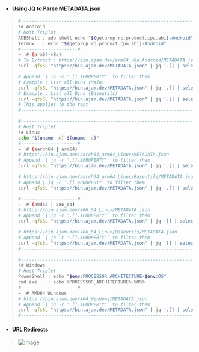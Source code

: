 - #### Using [JQ](https://jqlang.github.io/jq/manual/) to Parse [METADATA.json](https://bin.ajam.dev/METADATA.json)
> ```bash
> #-----------------------------------------------------------------------------#
> !# Android
> # Host Triplet
> ADBShell : adb shell echo "$(getprop ro.product.cpu.abi)-Android"
> Termux   : echo "$(getprop ro.product.cpu.abi)-Android"
> #---------------------#
> ↣ !# (arm64-v8a)
> # To Extract : https://bin.ajam.dev/arm64_v8a_Android/METADATA.json (Replace .main with .baseutils to extract Baseutils JSON)
> curl -qfsSL "https://bin.ajam.dev/METADATA.json" | jq '.[] | select(.host == "arm64-v8a-Android") | .main'
> 
> # Append `| jq -r '.[].$PROPERTY'` to filter them
> # Example : List all Bins (Main)
> curl -qfsSL "https://bin.ajam.dev/METADATA.json" | jq '.[] | select(.host == "arm64-v8a-Android") | .main' | jq -r '.[].name' | sort -u
> # Example : List all Bins (Baseutils)
> curl -qfsSL "https://bin.ajam.dev/METADATA.json" | jq '.[] | select(.host == "arm64-v8a-Android") | .baseutils' | jq -r '.[].name' | sort -u
> # This applies to the rest
> #-----------------------------------------------------------------------------#
> 
> #-----------------------------------------------------------------------------#
> # Host Triplet
> !# Linux
> echo "$(uname -m)-$(uname -s)"
> #---------------------#
> ↣ !# (aarch64 | arm64)
> # https://bin.ajam.dev/aarch64_arm64_Linux/METADATA.json
> # Append `| jq -r '.[].$PROPERTY'` to filter them
> curl -qfsSL "https://bin.ajam.dev/METADATA.json" | jq '.[] | select(.host == "aarch64-Linux") | .main'
> 
> # https://bin.ajam.dev/aarch64_arm64_Linux/Baseutils/METADATA.json
> # Append | jq -r '.[].$PROPERTY' to filter them
> curl -qfsSL "https://bin.ajam.dev/METADATA.json" | jq '.[] | select(.host == "aarch64-Linux") | .baseutils'
> 
> #---------------------#
> ↣ !# (amd64 | x86_64)
> # https://bin.ajam.dev/x86_64_Linux/METADATA.json
> # Append `| jq -r '.[].$PROPERTY'` to filter them
> curl -qfsSL "https://bin.ajam.dev/METADATA.json" | jq '[] | select(.host == "x86_64-Linux") | .main'
> 
> # https://bin.ajam.dev/x86_64_Linux/Baseutils/METADATA.json
> # Append `| jq -r '.[].$PROPERTY'` to filter them
> curl -qfsSL "https://bin.ajam.dev/METADATA.json" | jq '[] | select(.host == "x86_64-Linux") | .baseutils'
> #-----------------------------------------------------------------------------#
> 
> #-----------------------------------------------------------------------------#
> !# Windows
> # Host Triplet
> PowerShell : echo "$env:PROCESSOR_ARCHITECTURE-$env:OS"
> cmd.exe    : echo %PROCESSOR_ARCHITECTURE%-%OS%
> #---------------------#
> ↣ !# AMD64 Windows
> # https://bin.ajam.dev/x64_Windows/METADATA.json
> # Append `| jq -r '.[].$PROPERTY'` to filter them
> curl -qfsSL "https://bin.ajam.dev/METADATA.json" | jq '.[] | select(.host == "AMD64-Windows_NT") | .main'
> #-----------------------------------------------------------------------------#
> ```

- #### URL Redirects
> ![image](https://github.com/Azathothas/Toolpacks/assets/58171889/906c29b9-0852-4878-bae9-d64f68e7c569)
